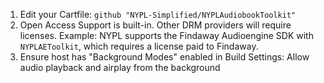1) Edit your Cartfile: `github "NYPL-Simplified/NYPLAudiobookToolkit"`
2) Open Access Support is built-in. Other DRM providers will require licenses. Example: NYPL supports the Findaway Audioengine SDK with `NYPLAEToolkit`, which requires a license paid to Findaway.
3) Ensure host has "Background Modes" enabled in Build Settings: Allow audio playback and airplay from the background

